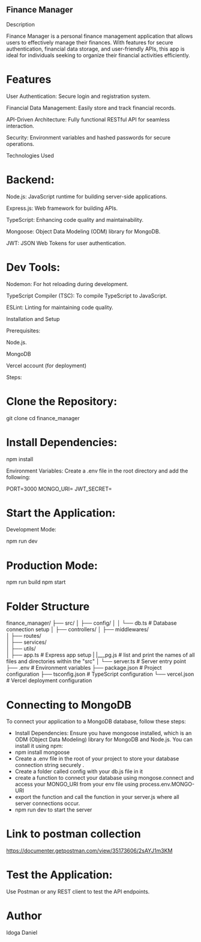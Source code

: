 ## Finance Manager

Description

Finance Manager is a personal finance management application that allows users to effectively manage their finances. With features for secure authentication, financial data storage, and user-friendly APIs, this app is ideal for individuals seeking to organize their financial activities efficiently.

# Features

User Authentication: Secure login and registration system.

Financial Data Management: Easily store and track financial records.

API-Driven Architecture: Fully functional RESTful API for seamless interaction.

Security: Environment variables and hashed passwords for secure operations.

Technologies Used

# Backend:

Node.js: JavaScript runtime for building server-side applications.

Express.js: Web framework for building APIs.

TypeScript: Enhancing code quality and maintainability.

Mongoose: Object Data Modeling (ODM) library for MongoDB.

JWT: JSON Web Tokens for user authentication.


# Dev Tools:

Nodemon: For hot reloading during development.

TypeScript Compiler (TSC): To compile TypeScript to JavaScript.

ESLint: Linting for maintaining code quality.

Installation and Setup

Prerequisites:

Node.js. 

MongoDB

Vercel account (for deployment)

Steps:

# Clone the Repository:

git clone <repository-url>
cd finance_manager

# Install Dependencies:

npm install

Environment Variables:
Create a .env file in the root directory and add the following:

PORT=3000
MONGO_URI=<your-mongodb-connection-string>
JWT_SECRET=<your-jwt-secret>


# Start the Application:

Development Mode:

npm run dev

# Production Mode:

npm run build
npm start



# Folder Structure
finance_manager/
├── src/
│   ├── config/
│   │   └── db.ts          # Database connection setup
│   ├── controllers/ 
│   ├── middlewares/   
│   ├── routes/   
│   ├── services/   
│   ├── utils/  
│   ├── app.ts             # Express app setup
|   |___pg.js              #  list and print the names of all files and directories within the "src"
│   └── server.ts          # Server entry point           
├── .env                   # Environment variables
├── package.json           # Project configuration
├── tsconfig.json          # TypeScript configuration
└── vercel.json            # Vercel deployment configuration


# Connecting to MongoDB
To connect your application to a MongoDB database, follow these steps:

- Install Dependencies: Ensure you have mongoose installed, which is an ODM (Object Data Modeling) library for MongoDB    and  Node.js. You can install it using npm:
- npm install mongoose
-  Create a .env file in the root of your project to store your database connection string securely . 
 - Create a folder called config with your db.js file in it
 - create a function to connect your database using mongose.connect and access your MONGO_URI from your env file using process.env.MONGO-URI
 - export the function and call the function in your server.js where all server connections occur.
 - npm run dev to start the server  
  
  # Link to postman collection
  https://documenter.getpostman.com/view/35173606/2sAYJ1m3KM

# Test the Application:
Use Postman or any REST client to test the API endpoints.

# Author

Idoga Daniel